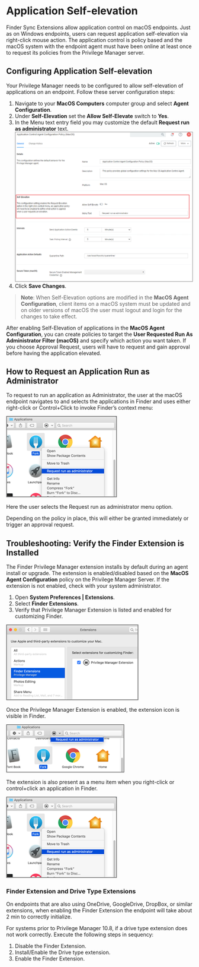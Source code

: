 [title]: # (Self-elevation)
[tags]: # (macOS, standard user, policy)
[priority]: # (7)
# Application Self-elevation

Finder Sync Extensions allow application control on macOS endpoints. Just as on Windows endpoints, users can request application self-elevation via right-click mouse action. The application control is policy based and the macOS system with the endpoint agent must have been online at least once to request its policies from the Privilege Manager server.

## Configuring Application Self-elevation

Your Privilege Manager needs to be configured to allow self-elevation of applications on an endpoint. Follow these server configuration steps:

1. Navigate to your __MacOS Computers__ computer group and select __Agent Configuration__.
1. Under __Self-Elevation__ set the __Allow Self-Elevate__ switch to __Yes__.
1. In the Menu text entry field you may customize the default __Request run as administrator__ text.
   ![__MacOS Agent Configuration__](images/mac/agent_enable_selfeval.png)
1. Click __Save Changes__.

>**Note**:
>When Self-Elevation options are modified in the __MacOS Agent Configuration__, client items on a macOS system must be updated and on older versions of macOS the user must logout and login for the changes to take effect.

After enabling Self-Elevation of applications in the __MacOS Agent Configuration__, you can create policies to target the __User Requested Run As Administrator Filter (macOS)__ and specify which action you want taken. If you choose Approval Request, users will have to request and gain approval before having the application elevated.

## How to Request an Application Run as Administrator

To request to run an application as Administrator, the user at the macOS endpoint navigates to and selects the applications in Finder and uses either right-click or Control+Click to invoke Finder’s context menu:

![Request run as administrator](images/mac/app_run_as_admin_20190506.png "Request run as administrator")

Here the user selects the Request run as administrator menu option.

Depending on the policy in place, this will either be granted immediately or trigger an approval request.

## Troubleshooting: Verify the Finder Extension is Installed

The Finder Privilege Manager extension installs by default during an agent install or upgrade. The extension is enabled/disabled based on the __MacOS Agent Configuration__ policy on the Privilege Manager Server. If the extension is not enabled, check with your system administrator.

1. Open __System Preferences | Extensions__.
1. Select __Finder Extensions__.
1. Verify that Privilege Manager Extension is listed and enabled for customizing Finder.

![Verify extension is listed and enabled](images/mac/app_extension_20190506.png "Verify extension is listed and enabled")

Once the Privilege Manager Extension is enabled, the extension icon is visible in Finder.

![Request run as administrator](images/mac/finder_extension.png "Request run as administrator")

The extension is also present as a menu item when you right-click or control+click an application in Finder.

![Request run as administrator](images/mac/finder_ext_ctrclk.png)

### Finder Extension and Drive Type Extensions

On endpoints that are also using OneDrive, GoogleDrive, DropBox, or similar extensions, when enabling the Finder Extension the endpoint will take about 2 min to correctly initialize.

For systems prior to Privilege Manager 10.8, if a drive type extension does not work correctly. Execute the following steps in sequency:

1. Disable the Finder Extension.
1. Install/Enable the Drive type extension.
1. Enable the Finder Extension. 
